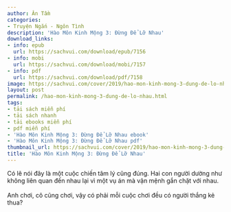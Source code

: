 ```yaml
---
author: Ân Tầm
categories:
- Truyện Ngắn - Ngôn Tình
description: 'Hào Môn Kinh Mộng 3: Đừng Để Lỡ Nhau'
download_links:
- info: epub
  url: https://sachvui.com/download/epub/7156
- info: mobi
  url: https://sachvui.com/download/mobi/7157
- info: pdf
  url: https://sachvui.com/download/pdf/7158
image: https://sachvui.com/cover/2019/hao-mon-kinh-mong-3-dung-de-lo-nhau.jpg
layout: post
permalink: /hao-mon-kinh-mong-3-dung-de-lo-nhau.html
tags:
- tải sách miễn phí
- tải sách nhanh
- tải ebooks miễn phí
- pdf miễn phí
- 'Hào Môn Kinh Mộng 3: Đừng Để Lỡ Nhau ebook'
- 'Hào Môn Kinh Mộng 3: Đừng Để Lỡ Nhau pdf'
thumbnail_url: https://sachvui.com/cover/2019/hao-mon-kinh-mong-3-dung-de-lo-nhau.jpg
title: 'Hào Môn Kinh Mộng 3: Đừng Để Lỡ Nhau'
---
```


 <div class="item-desc text-justify"> <p>Có lẽ nói đây là một cuộc chiến tâm lý cũng đúng. Hai con người dường như không liên quan đến nhau lại vì một vụ án mà vận mệnh gắn chặt với nhau.<br><br>Anh chơi, cô cũng chơi, vậy có phải mỗi cuộc chơi đều có người thắng kẻ thua?</p> </div>